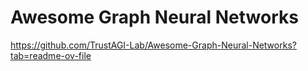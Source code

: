 # Awesome Graph Neural Networks
https://github.com/TrustAGI-Lab/Awesome-Graph-Neural-Networks?tab=readme-ov-file
